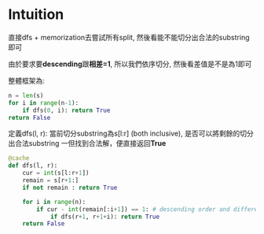# Intuition

直接dfs + memorization去嘗試所有split, 然後看能不能切分出合法的substring即可

由於要求要**descending**跟**相差=1**, 所以我們依序切分, 然後看差值是不是為1即可

整體框架為:

```py
n = len(s)
for i in range(n-1):
    if dfs(0, i): return True
return False
```

定義dfs(l, r): 當前切分substring為s[l:r] (both inclusive), 是否可以將剩餘的切分出合法substring
一但找到合法解，便直接返回**True**

```py
@cache
def dfs(l, r):
    cur = int(s[l:r+1])
    remain = s[r+1:]
    if not remain : return True

    for i in range(n):
        if cur - int(remain[:i+1]) == 1: # descending order and difference = 1
            if dfs(r+1, r+1+i): return True
    return False
```